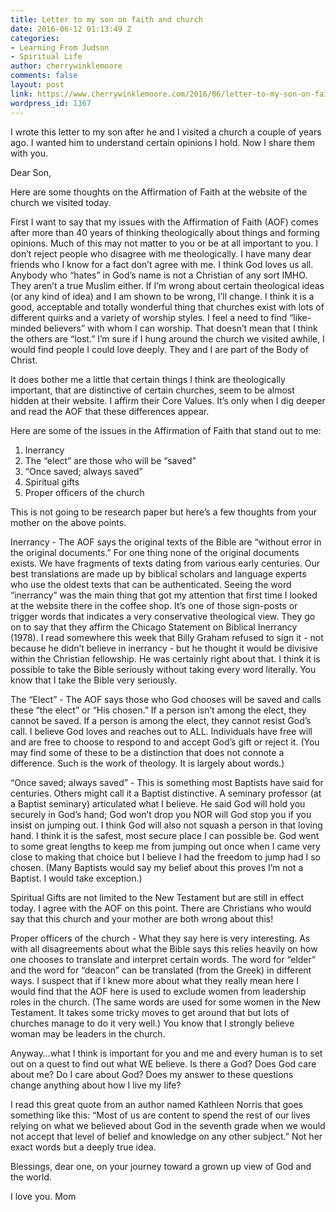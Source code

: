 ```yaml
---
title: Letter to my son on faith and church
date: 2016-06-12 01:13:49 Z
categories:
- Learning From Judson
- Spiritual Life
author: cherrywinklemoore
comments: false
layout: post
link: https://www.cherrywinklemoore.com/2016/06/letter-to-my-son-on-faith-and-church/
wordpress_id: 1367
---
```


I wrote this letter to my son after he and I visited a church a couple of years ago. I wanted him to understand certain opinions I hold. Now I share them with you.

Dear Son,

Here are some thoughts on the Affirmation of Faith at the website of the church we visited today.

First I want to say that my issues with the Affirmation of Faith (AOF) comes after more than 40 years of thinking theologically about things and forming opinions. Much of this may not matter to you or be at all important to you. I don’t reject people who disagree with me theologically. I have many dear friends who I know for a fact don’t agree with me. I think God loves us all. Anybody who “hates” in God’s name is not a Christian of any sort IMHO. They aren’t a true Muslim either. If I’m wrong about certain theological ideas (or any kind of idea) and I am shown to be wrong, I’ll change. I think it is a good, acceptable and totally wonderful thing that churches exist with lots of different quirks and a variety of worship styles. I feel a need to find “like-minded believers” with whom I can worship. That doesn’t mean that I think the others are “lost.” I’m sure if I hung around the church we visited awhile, I would find people I could love deeply. They and I are part of the Body of Christ.

It does bother me a little that certain things I think are theologically important, that are distinctive of certain churches, seem to be almost hidden at their website. I affirm their Core Values. It’s only when I dig deeper and read the AOF that these differences appear.

Here are some of the issues in the Affirmation of Faith that stand out to me:

1. Inerrancy
2. The “elect” are those who will be “saved”
3. “Once saved; always saved”
4. Spiritual gifts
5. Proper officers of the church

This is not going to be research paper but here’s a few thoughts from your mother on the above points.

Inerrancy - The AOF says the original texts of the Bible are “without error in the original documents.” For one thing none of the original documents exists. We have fragments of texts dating from various early centuries. Our best translations are made up by biblical scholars and language experts who use the oldest texts that can be authenticated. Seeing the word “inerrancy” was the main thing that got my attention that first time I looked at the website there in the coffee shop. It’s one of those sign-posts or trigger words that indicates a very conservative theological view. They go on to say that they affirm the Chicago Statement on Biblical Inerrancy (1978). I read somewhere this week that Billy Graham refused to sign it - not because he didn’t believe in inerrancy - but he thought it would be divisive within the Christian fellowship. He was certainly right about that. I think it is possible to take the Bible seriously without taking every word literally. You know that I take the Bible very seriously.

The “Elect” - The AOF says those who God chooses will be saved and calls these “the elect” or “His chosen.” If a person isn’t among the elect, they cannot be saved. If a person is among the elect, they cannot resist God’s call. I believe God loves and reaches out to ALL. Individuals have free will and are free to choose to respond to and accept God’s gift or reject it. (You may find some of these to be a distinction that does not connote a difference. Such is the work of theology. It is largely about words.)

“Once saved; always saved” - This is something most Baptists have said for centuries. Others might call it a Baptist distinctive. A seminary professor (at a Baptist seminary) articulated what I believe. He said God will hold you securely in God’s hand; God won’t drop you NOR will God stop you if you insist on jumping out. I think God will also not squash a person in that loving hand. I think it is the safest, most secure place I can possible be. God went to some great lengths to keep me from jumping out once when I came very close to making that choice but I believe I had the freedom to jump had I so chosen. (Many Baptists would say my belief about this proves I’m not a Baptist. I would take exception.)

Spiritual Gifts are not limited to the New Testament but are still in effect today. I agree with the AOF on this point. There are Christians who would say that this church and your mother are both wrong about this!

Proper officers of the church - What they say here is very interesting. As with all disagreements about what the Bible says this relies heavily on how one chooses to translate and interpret certain words. The word for “elder” and the word for “deacon” can be translated (from the Greek) in different ways. I suspect that if I knew more about what they really mean here I would find that the AOF here is used to exclude women from leadership roles in the church. (The same words are used for some women in the New Testament. It takes some tricky moves to get around that but lots of churches manage to do it very well.) You know that I strongly believe woman may be leaders in the church.

Anyway…what I think is important for you and me and every human is to set out on a quest to find out what WE believe. Is there a God? Does God care about me? Do I care about God? Does my answer to these questions change anything about how I live my life?

I read this great quote from an author named Kathleen Norris that goes something like this: “Most of us are content to spend the rest of our lives relying on what we believed about God in the seventh grade when we would not accept that level of belief and knowledge on any other subject.” Not her exact words but a deeply true idea.

Blessings, dear one, on your journey toward a grown up view of God and the world.

I love you.
Mom